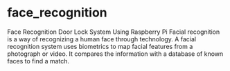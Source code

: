 # face_recognition
Face Recognition Door Lock System Using Raspberry Pi
Facial recognition is a way of recognizing a human face through technology.
A facial recognition system uses biometrics to map facial features from a photograph or video. 
It compares the information with a database of known faces to find a match.
